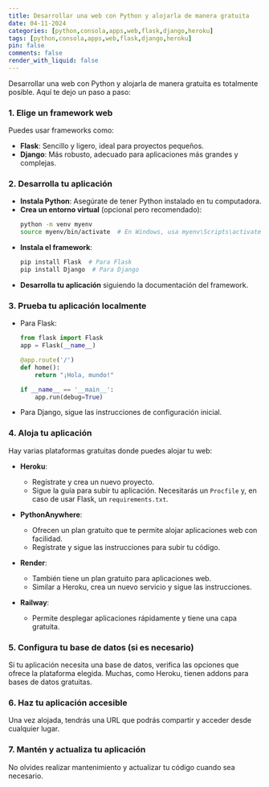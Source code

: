 ```yaml
---
title: Desarrollar una web con Python y alojarla de manera gratuita
date: 04-11-2024
categories: [python,consola,apps,web,flask,django,heroku]
tags: [python,consola,apps,web,flask,django,heroku]
pin: false
comments: false
render_with_liquid: false
---
```


Desarrollar una web con Python y alojarla de manera gratuita es totalmente posible. Aquí te dejo un paso a paso:

### 1. Elige un framework web
Puedes usar frameworks como:
- **Flask**: Sencillo y ligero, ideal para proyectos pequeños.
- **Django**: Más robusto, adecuado para aplicaciones más grandes y complejas.

### 2. Desarrolla tu aplicación
- **Instala Python**: Asegúrate de tener Python instalado en tu computadora.
- **Crea un entorno virtual** (opcional pero recomendado):
  ```bash
  python -m venv myenv
  source myenv/bin/activate  # En Windows, usa myenv\Scripts\activate
  ```
- **Instala el framework**:
  ```bash
  pip install Flask  # Para Flask
  pip install Django  # Para Django
  ```
- **Desarrolla tu aplicación** siguiendo la documentación del framework.

### 3. Prueba tu aplicación localmente
- Para Flask:
  ```python
  from flask import Flask
  app = Flask(__name__)

  @app.route('/')
  def home():
      return "¡Hola, mundo!"

  if __name__ == '__main__':
      app.run(debug=True)
  ```
- Para Django, sigue las instrucciones de configuración inicial.

### 4. Aloja tu aplicación
Hay varias plataformas gratuitas donde puedes alojar tu web:

- **Heroku**:
  - Regístrate y crea un nuevo proyecto.
  - Sigue la guía para subir tu aplicación. Necesitarás un `Procfile` y, en caso de usar Flask, un `requirements.txt`.
  
- **PythonAnywhere**:
  - Ofrecen un plan gratuito que te permite alojar aplicaciones web con facilidad.
  - Regístrate y sigue las instrucciones para subir tu código.

- **Render**:
  - También tiene un plan gratuito para aplicaciones web.
  - Similar a Heroku, crea un nuevo servicio y sigue las instrucciones.

- **Railway**:
  - Permite desplegar aplicaciones rápidamente y tiene una capa gratuita.

### 5. Configura tu base de datos (si es necesario)
Si tu aplicación necesita una base de datos, verifica las opciones que ofrece la plataforma elegida. Muchas, como Heroku, tienen addons para bases de datos gratuitas.

### 6. Haz tu aplicación accesible
Una vez alojada, tendrás una URL que podrás compartir y acceder desde cualquier lugar.

### 7. Mantén y actualiza tu aplicación
No olvides realizar mantenimiento y actualizar tu código cuando sea necesario.
